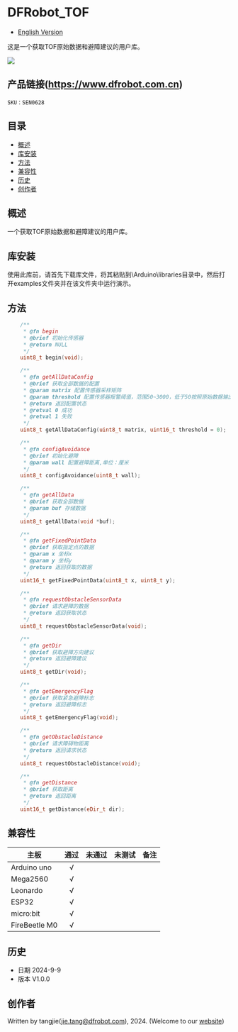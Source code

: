 # DFRobot_TOF
- [English Version](./README.md)

这是一个获取TOF原始数据和避障建议的用户库。

![](./resources/images/SEN0628.png)

## 产品链接(https://www.dfrobot.com.cn)

    SKU：SEN0628

## 目录

* [概述](#概述)
* [库安装](#库安装)
* [方法](#方法)
* [兼容性](#兼容性y)
* [历史](#历史)
* [创作者](#创作者)

## 概述
  一个获取TOF原始数据和避障建议的用户库。

## 库安装

使用此库前，请首先下载库文件，将其粘贴到\Arduino\libraries目录中，然后打开examples文件夹并在该文件夹中运行演示。

## 方法

```C++
    /**
     * @fn begin
     * @brief 初始化传感器
     * @return NULL
     */
    uint8_t begin(void);

    /**
     * @fn getAllDataConfig
     * @brief 获取全部数据的配置
     * @param matrix 配置传感器采样矩阵
     * @param threshold 配置传感器报警阈值，范围50~3000，低于50按照原始数据输出
     * @return 返回配置状态
     * @retval 0 成功
     * @retval 1 失败
     */
    uint8_t getAllDataConfig(uint8_t matrix, uint16_t threshold = 0);

    /**
     * @fn configAvoidance
     * @brief 初始化避障
     * @param wall 配置避障距离,单位：厘米
     */
    uint8_t configAvoidance(uint8_t wall);

    /**
     * @fn getAllData
     * @brief 获取全部数据
     * @param buf 存储数据
     */
    uint8_t getAllData(void *buf);

    /**
     * @fn getFixedPointData
     * @brief 获取指定点的数据
     * @param x 坐标x
     * @param y 坐标y
     * @return 返回获取的数据
     */
    uint16_t getFixedPointData(uint8_t x, uint8_t y);

    /**
     * @fn requestObstacleSensorData
     * @brief 请求避障的数据
     * @return 返回获取状态
     */
    uint8_t requestObstacleSensorData(void);

    /**
     * @fn getDir
     * @brief 获取避障方向建议
     * @return 返回避障建议
     */
    uint8_t getDir(void);

    /**
     * @fn getEmergencyFlag
     * @brief 获取紧急避障标志
     * @return 返回避障标志
     */
    uint8_t getEmergencyFlag(void);

    /**
     * @fn getObstacleDistance
     * @brief 请求障碍物距离
     * @return 返回请求状态
     */
    uint8_t requestObstacleDistance(void); 

    /**
     * @fn getDistance
     * @brief 获取距离
     * @return 返回距离
     */
    uint16_t getDistance(eDir_t dir);

```

## 兼容性

| 主板          | 通过 | 未通过 | 未测试 | 备注 |
| ------------- | :--: | :----: | :----: | ---- |
| Arduino uno   |  √   |        |        |      |
| Mega2560      |  √   |        |        |      |
| Leonardo      |  √   |        |        |      |
| ESP32         |  √   |        |        |      |
| micro:bit     |  √   |        |        |      |
| FireBeetle M0 |  √   |        |        |      |


## 历史

- 日期 2024-9-9 
- 版本 V1.0.0


## 创作者

Written by tangjie(jie.tang@dfrobot.com), 2024. (Welcome to our [website](https://www.dfrobot.com/))

